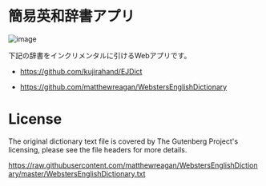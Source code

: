 # 簡易英和辞書アプリ

![image](https://user-images.githubusercontent.com/3132889/165277325-1a2cdc9e-344e-4227-9766-8dda6a4188cb.png)

下記の辞書をインクリメンタルに引けるWebアプリです。

- https://github.com/kujirahand/EJDict

- https://github.com/matthewreagan/WebstersEnglishDictionary

# License

The original dictionary text file is covered by The Gutenberg Project's licensing, please see the file headers for more details.

https://raw.githubusercontent.com/matthewreagan/WebstersEnglishDictionary/master/WebstersEnglishDictionary.txt